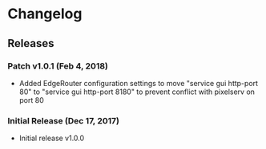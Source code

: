 # Changelog

## Releases

### Patch v1.0.1 (Feb 4, 2018)

* Added EdgeRouter configuration settings to move "service gui http-port 80" to "service gui http-port 8180" to prevent conflict with pixelserv on port 80

### Initial Release (Dec 17, 2017)

* Initial release v1.0.0